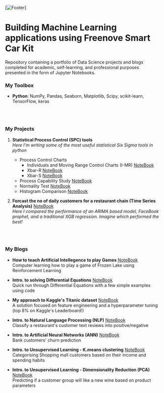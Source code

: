 [![Footer](images/linkedin_background.png)]


# Building Machine Learning applications using Freenove Smart Car Kit
Repository containing a portfolio of Data Science projects and blogs completed for academic, self-learning, and professional purposes presented in the form of Jupyter Notebooks.


### My Toolbox
- **Python**: NumPy, Pandas, Seaborn, Matplotlib, Scipy, scikit-learn, TensorFlow, keras


<br/><br/>

### My Projects

1. **Statistical Process Control (SPC) tools**  
*Here I'm writing some of the most useful statistical Six Sigma tools in python*  
    - Process Control Charts  
      - Individuals and Moving Range Control Charts (I-MR) [NoteBook](https://github.com/peter-seweiha/peter-seweiha.github.io/blob/master/projects/_01_Minitab_project/Control%20charts/I_MR.ipynb)  
      - Xbar-R [NoteBook](https://github.com/peter-seweiha/peter-seweiha.github.io/blob/master/projects/_01_Minitab_project/Control%20charts/Xbar_R%20chart.ipynb)  
      - Xbar-S [NoteBook](https://github.com/peter-seweiha/peter-seweiha.github.io/blob/master/projects/_01_Minitab_project/Control%20charts/Xbar_S%20chart.ipynb)  
    - Process Capability Study [NoteBook](https://github.com/peter-seweiha/peter-seweiha.github.io/blob/master/projects/_01_Minitab_project/process%20capability/Process%20Capability.ipynb)
    - Normality Test  [NoteBook](https://github.com/peter-seweiha/peter-seweiha.github.io/blob/master/projects/_01_Minitab_project/process%20capability/Normality%20test.ipynb)
    - Histogram Comparison  [NoteBook](https://github.com/peter-seweiha/peter-seweiha.github.io/blob/master/projects/_01_Minitab_project/process%20capability/Compare%20Histograms.ipynb)

2. **Forcast the no of daily customers for a restaurant chain (Time Series Analysis)** [NoteBook](https://github.com/peter-seweiha/peter-seweiha.github.io/blob/master/projects/8_TimeSeries/TimeSeries%20Project.ipynb)  
*Here I compared the performance of an ARIMA based model, FaceBook prophet, and a traditional XGB regression. Imagine which performed the best!*



<br/><br/>

### My Blogs
- **How to teach Artificial Intellegence to play Games**  [NoteBook](https://github.com/peter-seweiha/peter-seweiha.github.io/blob/master/projects/9_Reinforcement%20Learning/Frozen%20Lake%208x8.ipynb)  
Computer learning how to play a game of Frozen Lake using Reinforcement Learning 

- **Intro. to solving Differential Equations**  [NoteBook](https://github.com/peter-seweiha/peter-seweiha.github.io/blob/master/blogs/Differential%20equations/An%20introduction%20to%20differential%20equations.ipynb)  
Quick run through Differential Equations with a few simple examples using code

- **My approach to Kaggle's Titanic dataset**  [NoteBook](https://github.com/peter-seweiha/peter-seweiha.github.io/blob/master/projects/3_The%20Titanic%20Dataset/The%20Titanic%20dataset.ipynb)  
A solution focused on feature engineering and a hyperparameter tuning (top 8% on Kaggle's Leaderboard!)

- **Intro. to Natural Language Processing (NLP)**  [NoteBook](https://github.com/peter-seweiha/peter-seweiha.github.io/blob/master/projects/4_NLP/%20Natural%20Language%20Processing.ipynb)  
Classify a restaurant's customer text reviews into positive/negative  

- **Intro. to Artificial Neural Networks (ANN)**  [NoteBook](https://github.com/peter-seweiha/peter-seweiha.github.io/blob/master/projects/5_ANN/Churn%20Prediction%20using%20Deep%20Learning.ipynb)  
Bank customers' churn prediction  

- **Intro. to Unsupervised Learning - K.means clustering**  [NoteBook](https://github.com/peter-seweiha/peter-seweiha.github.io/blob/master/projects/6_k-means/K-means%20clustering.ipynb)  
Categorising Shopping mall customers based on their income and spending habits

- **Intro. to Unsupervised Learning - Dimensionality Reduction (PCA)**  [NoteBook](https://github.com/peter-seweiha/peter-seweiha.github.io/blob/master/projects/7_PCA/Principal%20Component%20Analysis%20(PCA).ipynb)  
Predicting if a customer group will like a new wine based on product parameters
